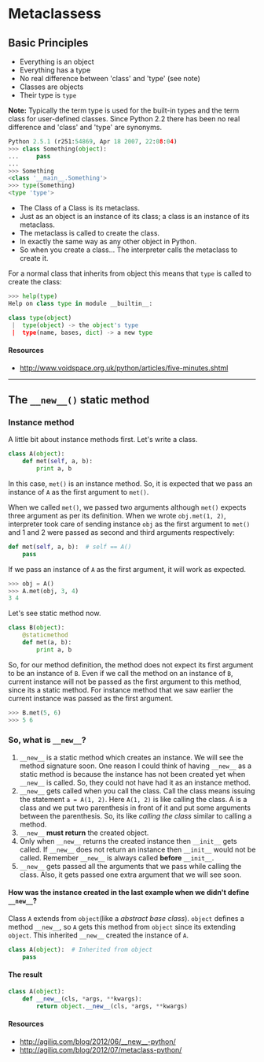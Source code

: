 # Metaclassess

## Basic Principles

* Everything is an object
* Everything has a type
* No real difference between 'class' and 'type' (see note)
* Classes are objects
* Their type is `type`

**Note:** Typically the term type is used for the built-in types and the term
class for user-defined classes. Since Python 2.2 there has been no real
difference and 'class' and 'type' are synonyms.

```python
Python 2.5.1 (r251:54869, Apr 18 2007, 22:08:04)
>>> class Something(object):
...     pass
...
>>> Something
<class '__main__.Something'>
>>> type(Something)
<type 'type'>
```

* The Class of a Class is its metaclass.
* Just as an object is an instance of its class; a class is an instance of its
metaclass.
* The metaclass is called to create the class.
* In exactly the same way as any other object in Python.
* So when you create a class... The interpreter calls the metaclass to create
it.

For a normal class that inherits from object this means that `type` is called to
create the class:

```python
>>> help(type)
Help on class type in module __builtin__:

class type(object)
 |  type(object) -> the object's type
 |  type(name, bases, dict) -> a new type

```

#### Resources

* http://www.voidspace.org.uk/python/articles/five-minutes.shtml

---

## The `__new__()` static method

### Instance method

A little bit about instance methods first. Let's write a class.

```python
class A(object):
    def met(self, a, b):
        print a, b
```

In this case, `met()` is an instance method. So, it is expected that we pass an
instance of `A` as the first argument to `met()`.

When we called `met()`, we passed two arguments although `met()` expects three
argument as per its definition. When we wrote `obj.met(1, 2)`, interpreter took
care of sending instance `obj` as the first argument to `met()` and 1 and 2 were
passed as second and third arguments respectively:

```python
def met(self, a, b):  # self == A()
    pass
```

If we pass an instance of `A` as the first argument, it will work as expected.

```python
>>> obj = A()
>>> A.met(obj, 3, 4)
3 4
```

Let's see static method now.

```python
class B(object):
    @staticmethod
    def met(a, b):
        print a, b
```

So, for our method definition, the method does not expect its first argument to
be an instance of `B`. Even if we call the method on an instance of `B`, current
instance will not be passed as the first argument to this method, since its a
static method. For instance method that we saw earlier the current instance was
passed as the first argument.

```python
>>> B.met(5, 6)
>>> 5 6
```

### So, what is `__new__`?

1. `__new__` is a static method which creates an instance. We will see the
method signature soon. One reason I could think of having `__new__` as a static
method is because the instance has not been created yet when `__new__` is
called. So, they could not have had it as an instance method.
2. `__new__` gets called when you call the class. Call the class means issuing
the statement `a = A(1, 2)`. Here `A(1, 2)` is like calling the class. A is a
class and we put two parenthesis in front of it and put some arguments between
the parenthesis. So, its like *calling the class* similar to calling a method.
3. `__new__` **must return** the created object.
4. Only when `__new__` returns the created instance then `__init__` gets called.
If `__new__` does not return an instance then `__init__` would not be called.
Remember `__new__` is always called **before** `__init__`.
5. `__new__` gets passed all the arguments that we pass while calling the class.
Also, it gets passed one extra argument that we will see soon.

#### How was the instance created in the last example when we didn't define `__new__`?

Class `A` extends from `object`(like a *abstract base class*). `object` defines
a method `__new__`, so `A` gets this method from `object` since its extending
`object`. This inherited `__new__` created the instance of `A`.

```python
class A(object):  # Inherited from object
    pass
```

#### The result

```python
class A(object):
    def __new__(cls, *args, **kwargs):
        return object.__new__(cls, *args, **kwargs)
```

#### Resources

* http://agiliq.com/blog/2012/06/__new__-python/
* http://agiliq.com/blog/2012/07/metaclass-python/
